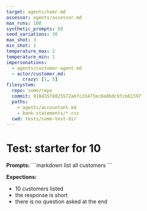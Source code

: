 ```yaml
---
target: agents/hamr.md
assessor: agents/assessor.md
max_runs: 100
synthetic_prompts: 50
seed_variations: 30
max_shot: 3
min_shot: 1
temperature_max: 2
temperature_min: 1
impersonations:
  - agents/customer-agent.md
  - actor/customer.md:
      crazy: [1, 5]
filesystem:
  repo: some/repo
  commit: 918455f8825572a6fc33473ec8e8bdc9fcb61597
  paths:
    - agents/accountant.md
    - bank-statements/*.csv
  cwd: tests/some-test-dir
---
```


# Test: starter for 10

**Prompts:**
\`\`\`markdown
list all customers
\`\`\`

**Expections:**

- 10 customers listed
- the response is short
- there is no question asked at the end
